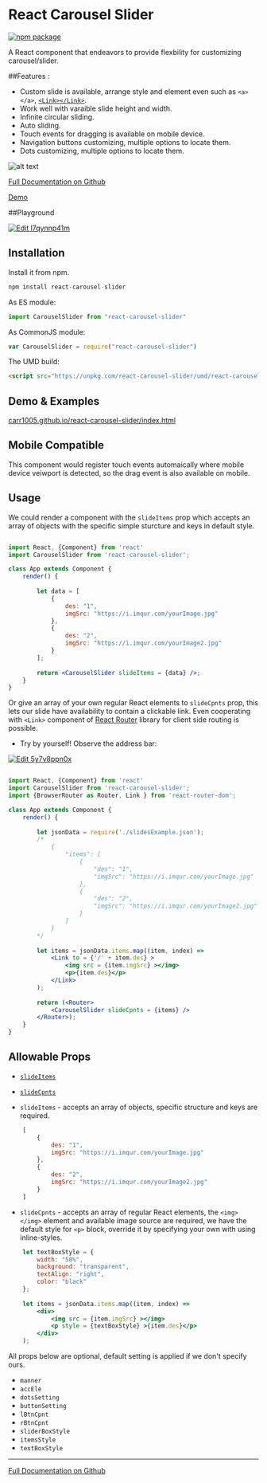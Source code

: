 # React Carousel Slider
[![npm package][npm-badge]][npm]

A React component that endeavors to provide flexbility for customizing carousel/slider.

##Features :

* Custom slide is available, arrange style and element even such as `<a></a>`, [`<Link></Link>`](https://reacttraining.com/react-router/web/example/basic).
* Work well with varaible slide height and width.
* Infinite circular sliding.
* Auto sliding.
* Touch events for dragging is available on mobile device.
* Navigation buttons customizing, multiple options to locate them.
* Dots customizing, multiple options to locate them.


![alt text](https://drive.google.com/uc?id=1OXANMeKdNIQNL0tPhvv_24mB27Bg7VES "react-carousel-slider")

[Full Documentation on Github](https://github.com/Carr1005/react-carousel-slider)

[Demo](http://carr1005.github.io/react-carousel-slider/index.html)

##Playground

[![Edit l7qynnp41m](https://codesandbox.io/static/img/play-codesandbox.svg)](https://codesandbox.io/s/l7qynnp41m)

## Installation

Install it from npm.

```js
npm install react-carousel-slider
```
As ES module:
```js
import CarouselSlider from "react-carousel-slider"
```
As CommonJS module:
```js
var CarouselSlider = require("react-carousel-slider")
```

The UMD build:
```html 
<script src="https://unpkg.com/react-carousel-slider/umd/react-carousel-slider.js"></script>
```
## Demo & Examples

 [carr1005.github.io/react-carousel-slider/index.html](http://carr1005.github.io/react-carousel-slider/index.html)

## Mobile Compatible

This component would register touch events automaically where mobile device veiwport is detected, so the drag event is also available on mobile.

## Usage

We could render a <CarouselSlider> component with the `slideItems` prop which accepts an array of objects with the specific simple sturcture and keys in default style.

```jsx

import React, {Component} from 'react'
import CarouselSlider from 'react-carousel-slider';

class App extends Component {
    render() {
    
        let data = [
            {
                des: "1",
                imgSrc: "https://i.imqur.com/yourImage.jpg"
            },
            {
                des: "2",
                imgSrc: "https://i.imqur.com/yourImage2.jpg"
            }
        ];
        
        return <CarouselSlider slideItems = {data} />;
    }
}
```
Or give an array of your own regular React elements to `slideCpnts` prop, this lets our slide have availability to contain a clickable link. Even cooperating with `<Link>` component of [React Router](https://github.com/ReactTraining/react-router) library for client side routing is possible.      

* Try by yourself! Observe the address bar:

[![Edit 5y7v8ppn0x](https://codesandbox.io/static/img/play-codesandbox.svg)](https://codesandbox.io/s/5y7v8ppn0x)  


```jsx

import React, {Component} from 'react'
import CarouselSlider from 'react-carousel-slider';
import {BrowserRouter as Router, Link } from 'react-router-dom';

class App extends Component {
    render() {
    
        let jsonData = require('./slidesExample.json');
        /*
            {
                "items": [
                    {
                        "des": "1",
                        "imgSrc": "https://i.imqur.com/yourImage.jpg"
                    },
                    {
                        "des": "2",
                        "imgSrc": "https://i.imqur.com/yourImage2.jpg"
                    }
                ] 
            }
        */
        
        let items = jsonData.items.map((item, index) => 
            <Link to = {'/' + item.des} >
                <img src = {item.imgSrc} ></img>
                <p>{item.des}</p>
            </Link>
        );
        
        return (<Router>
            <CarouselSlider slideCpnts = {items} />
        </Router>);
    }
}
```

## Allowable Props


* [`slideItems`](#slideItems)
* [`slideCpnts`](#slideCpnts)

* `slideItems` <a id="slideItems"></a> -  accepts an array of objects, specific structure and keys are required.
```js
    [
        {
            des: "1",
            imgSrc: "https://i.imqur.com/yourImage.jpg"
        },
        {
            des: "2",
            imgSrc: "https://i.imqur.com/yourImage2.jpg"
        }
    ]
```
* `slideCpnts` <a id="slideCpnts"></a> -  accepts an array of regular React elements, the `<img></img>` element and available image source are required, we have the default style for `<p>` block, override it by specifying your own with using inline-styles.
    
```jsx
    let textBoxStyle = {
        width: "50%",
        background: "transparent",
        textAlign: "right",
        color: "black"
    };
    
    let items = jsonData.items.map((item, index) => 
        <div>
            <img src = {item.imgSrc} ></img>
            <p style = {textBoxStyle} >{item.des}</p>
        </div>
    );
```

All props below are optional, default setting is applied if we don't specify ours.

* `manner`
* `accEle`
* `dotsSetting`
* `buttonSetting`
* `lBtnCpnt`
* `rBtnCpnt`
* `sliderBoxStyle`
* `itemsStyle`
* `textBoxStyle`


***

[Full Documentation on Github](https://github.com/Carr1005/react-carousel-slider)
    
[npm-badge]: https://img.shields.io/npm/v/react-carousel-slider.png?style=flat-square
[npm]: https://www.npmjs.org/package/react-carousel-slider
